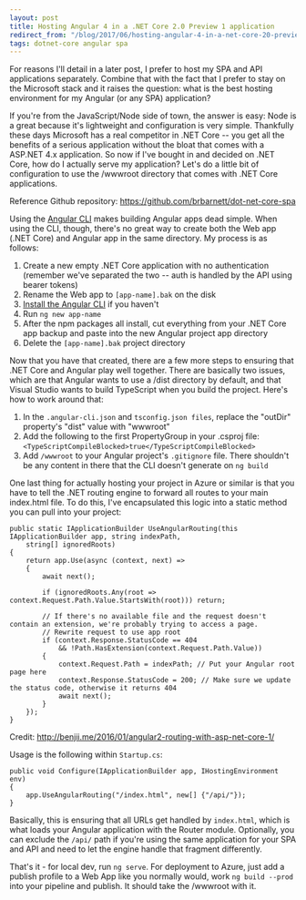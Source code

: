 ```yaml
---
layout: post
title: Hosting Angular 4 in a .NET Core 2.0 Preview 1 application
redirect_from: "/blog/2017/06/hosting-angular-4-in-a-net-core-20-preview-1-application/"
tags: dotnet-core angular spa
---
```


For reasons I'll detail in a later post, I prefer to host my SPA and API applications separately. Combine that with the fact that I prefer to stay on the Microsoft stack and it raises the question: what is the best hosting environment for my Angular (or any SPA) application?

If you're from the JavaScript/Node side of town, the answer is easy: Node is a great because it's lightweight and configuration is very simple. Thankfully these days Microsoft has a real competitor in .NET Core -- you get all the benefits of a serious application without the bloat that comes with a ASP.NET 4.x application. So now if I've bought in and decided on .NET Core, how do I actually serve my application? Let's do a little bit of configuration to use the /wwwroot directory that comes with .NET Core applications.

Reference Github repository: https://github.com/brbarnett/dot-net-core-spa

Using the [Angular CLI](https://github.com/angular/angular-cli) makes building Angular apps dead simple. When using the CLI, though, there's no great way to create both the Web app (.NET Core) and Angular app in the same directory. My process is as follows:

1. Create a new empty .NET Core application with no authentication (remember we've separated the two -- auth is handled by the API using bearer tokens)
2. Rename the Web app to `[app-name].bak` on the disk
3. [Install the Angular CLI](https://github.com/angular/angular-cli#installation) if you haven't
4. Run `ng new app-name`
5. After the npm packages all install, cut everything from your .NET Core app backup and paste into the new Angular project app directory
6. Delete the `[app-name].bak` project directory

Now that you have that created, there are a few more steps to ensuring that .NET Core and Angular play well together. There are basically two issues, which are that Angular wants to use a /dist directory by default, and that Visual Studio wants to build TypeScript when you build the project. Here's how to work around that:

1. In the `.angular-cli.json` and `tsconfig.json files`, replace the "outDir" property's "dist" value with "wwwroot"
2. Add the following to the first PropertyGroup in your .csproj file: `<TypeScriptCompileBlocked>true</TypeScriptCompileBlocked>`
3. Add `/wwwroot` to your Angular project's `.gitignore` file. There shouldn't be any content in there that the CLI doesn't generate on `ng build`

One last thing for actually hosting your project in Azure or similar is that you have to tell the .NET routing engine to forward all routes to your main index.html file. To do this, I've encapsulated this logic into a static method you can pull into your project:

```
public static IApplicationBuilder UseAngularRouting(this IApplicationBuilder app, string indexPath,
    string[] ignoredRoots)
{
    return app.Use(async (context, next) =>
    {
        await next();

        if (ignoredRoots.Any(root => context.Request.Path.Value.StartsWith(root))) return;

        // If there's no available file and the request doesn't contain an extension, we're probably trying to access a page.
        // Rewrite request to use app root
        if (context.Response.StatusCode == 404
            && !Path.HasExtension(context.Request.Path.Value))
        {
            context.Request.Path = indexPath; // Put your Angular root page here 
            context.Response.StatusCode = 200; // Make sure we update the status code, otherwise it returns 404
            await next();
        }
    });
}
```

Credit: http://benjii.me/2016/01/angular2-routing-with-asp-net-core-1/

Usage is the following within `Startup.cs`:

```
public void Configure(IApplicationBuilder app, IHostingEnvironment env)
{
    app.UseAngularRouting("/index.html", new[] {"/api/"});
}
```

Basically, this is ensuring that all URLs get handled by `index.html`, which is what loads your Angular application with the Router module. Optionally, you can exclude the `/api/` path if you're using the same application for your SPA and API and need to let the engine handle that fragment differently.

That's it - for local dev, run `ng serve`. For deployment to Azure, just add a publish profile to a Web App like you normally would, work `ng build --prod` into your pipeline and publish. It should take the /wwwroot with it.